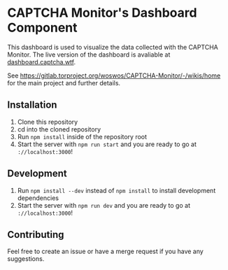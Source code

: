 # CAPTCHA Monitor's Dashboard Component
This dashboard is used to visualize the data collected with the CAPTCHA Monitor.
The live version of the dashboard is avaliable at [dashboard.captcha.wtf](https://dashboard.captcha.wtf/).

See https://gitlab.torproject.org/woswos/CAPTCHA-Monitor/-/wikis/home for the
main project and further details.

## Installation
1. Clone this repository
1. cd into the cloned repository
1. Run `npm install` inside of the repository root
1. Start the server with `npm run start` and you are ready to go at `://localhost:3000`!

## Development 
1. Run `npm install --dev` instead of `npm install` to install development dependencies
1. Start the server with `npm run dev` and you are ready to go at `://localhost:3000`!

## Contributing
Feel free to create an issue or have a merge request if you have any suggestions.